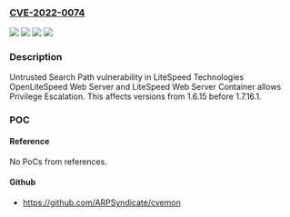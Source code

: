 ### [CVE-2022-0074](https://cve.mitre.org/cgi-bin/cvename.cgi?name=CVE-2022-0074)
![](https://img.shields.io/static/v1?label=Product&message=LiteSpeed%20Web%20Server&color=blue)
![](https://img.shields.io/static/v1?label=Product&message=OpenLiteSpeed%20Web%20Server&color=blue)
![](https://img.shields.io/static/v1?label=Version&message=n%2Fa&color=blue)
![](https://img.shields.io/static/v1?label=Vulnerability&message=CWE-426%20Untrusted%20Search%20Path&color=brighgreen)

### Description

Untrusted Search Path vulnerability in LiteSpeed Technologies OpenLiteSpeed Web Server and LiteSpeed Web Server Container allows Privilege Escalation. This affects versions from 1.6.15 before 1.7.16.1.

### POC

#### Reference
No PoCs from references.

#### Github
- https://github.com/ARPSyndicate/cvemon

